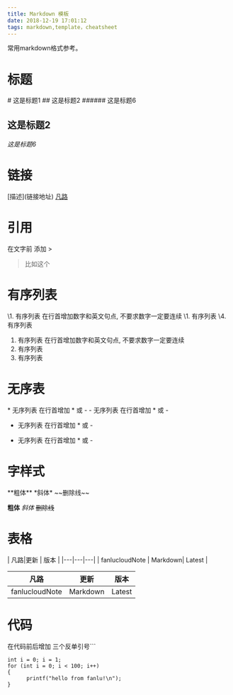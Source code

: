 ```yaml
---
title: Markdown 模板
date: 2018-12-19 17:01:12
tags: markdown,template，cheatsheet
---
```

常用markdown格式参考。

# 标题
\# 这是标题1
\## 这是标题2
\###### 这是标题6

## 这是标题2
###### 这是标题6

# 链接
\[描述](链接地址) 
[凡路](http://www.fanlucloud.com)

# 引用
在文字前 添加 \>
 > 比如这个

# 有序列表
\1. 有序列表 在行首增加数字和英文句点, 不要求数字一定要连续
\1. 有序列表
\4. 有序列表

1. 有序列表 在行首增加数字和英文句点, 不要求数字一定要连续
1. 有序列表
4. 有序列表

# 无序表
\* 无序列表 在行首增加 * 或 -
\- 无序列表 在行首增加 * 或 -

* 无序列表 在行首增加 * 或 -
- 无序列表 在行首增加 * 或 -

# 字样式
\*\*粗体**
\*斜体*
~\~删除线~~

**粗体**
*斜体*
~~删除线~~


# 表格
\| 凡路|更新 | 版本 |
\|---|---|---|
\| fanlucloudNote | Markdown| Latest |

| 凡路|更新 | 版本 |
|---|---|---|
| fanlucloudNote | Markdown| Latest |


# 代码
在代码前后增加 三个反单引号```
```
int i = 0; i = 1;
for (int i = 0; i < 100; i++)
{
      printf("hello from fanlu!\n");
}
```

